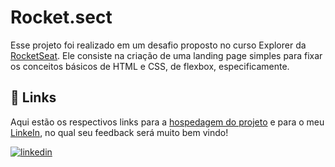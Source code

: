 
# Rocket.sect

Esse projeto foi realizado em um desafio proposto no curso Explorer da [RocketSeat](https://app.rocketseat.com.br/). Ele consiste na criação de uma landing page simples para fixar os conceitos básicos de HTML e CSS, de flexbox, especificamente.


## 🔗 Links

Aqui estão os respectivos links para a [hospedagem do projeto](https://gabrielzleonardo.github.io/explorer-rocketsect-html/) e para o meu [LinkeIn](https://www.linkedin.com/in/gabrielzleonardo/), no qual seu feedback será muito bem vindo!

[![linkedin](https://img.shields.io/badge/linkedin-0A66C2?style=for-the-badge&logo=linkedin&logoColor=white)](https://www.linkedin.com/in/gabrielzleonardo/)
